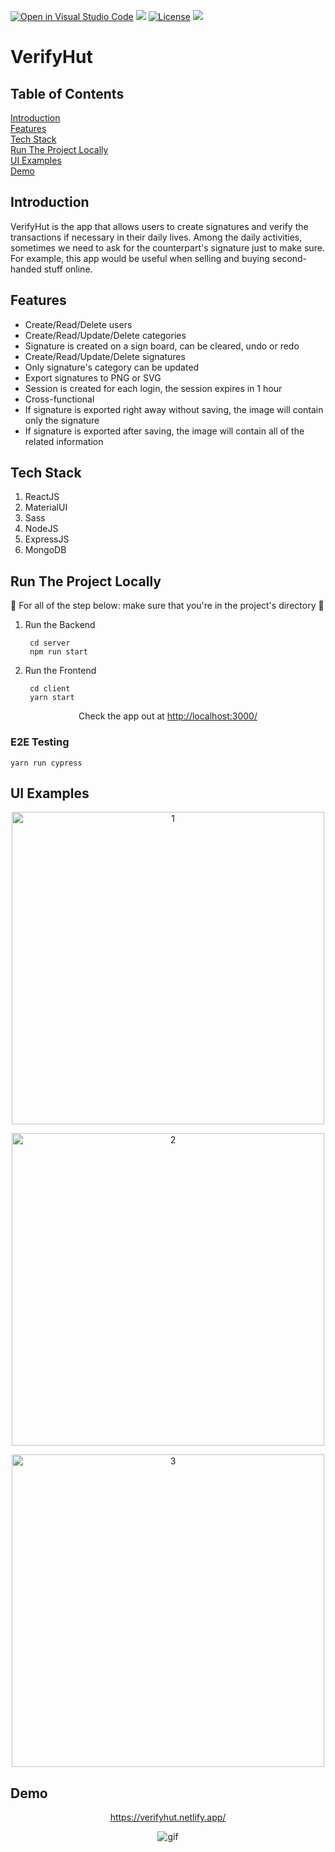 [![Open in Visual Studio Code](https://open.vscode.dev/badges/open-in-vscode.svg)](https://open.vscode.dev/vincentlev/verifyhut-mern-fullstack)
![](https://img.shields.io/netlify/7b9e85c2-f681-4e34-9d44-08312640a0e5?style=flat-square)
[![License](https://img.shields.io/badge/license-MIT-orange.svg?style=flat-square)](http://opensource.org/licenses/MIT)
![](https://img.shields.io/github/issues-raw/VincentLeV/verifyhut-mern-fullstack?style=flat-square)
<br/>

# VerifyHut

## Table of Contents
[Introduction](#introduction)
<br/>
[Features](#features)
<br/>
[Tech Stack](#tech-stack)
<br/>
[Run The Project Locally](#run-the-project-locally)
<br/>
[UI Examples](#ui-examples)
<br/>
[Demo](#demo)

## Introduction
VerifyHut is the app that allows users to create signatures and verify the transactions if necessary in their daily lives. Among the daily activities, sometimes we need to ask for the counterpart's signature just to make sure. For example, this app would be useful when selling and buying second-handed stuff online.

## Features
- Create/Read/Delete users
- Create/Read/Update/Delete categories
- Signature is created on a sign board, can be cleared, undo or redo
- Create/Read/Update/Delete signatures
- Only signature's category can be updated
- Export signatures to PNG or SVG
- Session is created for each login, the session expires in 1 hour
- Cross-functional
- If signature is exported right away without saving, the image will contain only the signature
- If signature is exported after saving, the image will contain all of the related information

## Tech Stack

1. ReactJS
2. MaterialUI
3. Sass
4. NodeJS
5. ExpressJS
6. MongoDB

## Run The Project Locally

:loudspeaker: For all of the step below: make sure that you're in the project's directory :loudspeaker:

1. Run the Backend
        
        cd server
        npm run start

2. Run the Frontend

        cd client
        yarn start

<p align="center">Check the app out at <a href="http://localhost:3000/" target="_blank">http://localhost:3000/</a></p>

### E2E Testing

    yarn run cypress

## UI Examples
<p align="center">
    <img src="https://user-images.githubusercontent.com/49280437/158251657-38ec3d25-e97c-4515-bc1a-38aab42128c1.jpg" alt="1" width="500px" />
</p>

<p align="center">
    <img src="https://user-images.githubusercontent.com/49280437/158251669-a40a6d1c-af08-44dc-88e2-0a0215587818.jpg" alt="2" width="500px" />
</p>

<p align="center">
    <img src="https://user-images.githubusercontent.com/49280437/158251677-f94c3cfd-7469-4f2d-8f74-5b18a4cc5e80.jpg" alt="3" width="500px" />
</p>

## Demo
<a href="https://verifyhut.netlify.app/" target="_blank">
    <p align="center">https://verifyhut.netlify.app/</p>
</a>

<p align="center">
    <img src="https://user-images.githubusercontent.com/49280437/158255631-64fe4556-39d3-43d2-8960-9121c3d04d33.gif" alt="gif" />
</p>